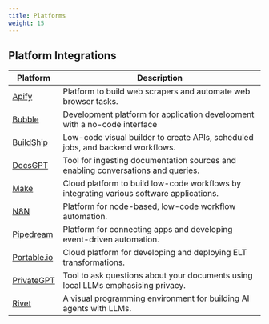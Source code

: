 ```yaml
---
title: Platforms
weight: 15
---
```


## Platform Integrations

| Platform                              | Description                                                                                          |
| ------------------------------------- | ---------------------------------------------------------------------------------------------------- |
| [Apify](./apify/)                     | Platform to build web scrapers and automate web browser tasks.                                       |
| [Bubble](./bubble)                    | Development platform for application development with a no-code interface                            |
| [BuildShip](./buildship)              | Low-code visual builder to create APIs, scheduled jobs, and backend workflows.                       |
| [DocsGPT](./docsgpt/)                 | Tool for ingesting documentation sources and enabling conversations and queries.                     |
| [Make](./make/)                       | Cloud platform to build low-code workflows by integrating various software applications.             |
| [N8N](./n8n/)                         | Platform for node-based, low-code workflow automation.                                               |
| [Pipedream](./pipedream/)             | Platform for connecting apps and developing event-driven automation.                                 |
| [Portable.io](./portable/)            | Cloud platform for developing and deploying ELT transformations.                                     |
| [PrivateGPT](./privategpt/)           | Tool to ask questions about your documents using local LLMs emphasising privacy.                     |
| [Rivet](./rivet/)                     | A visual programming environment for building AI agents with LLMs.                                   |
